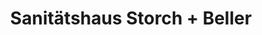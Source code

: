 ---
title: "Sanitätshaus Storch + Beller"
url: /karlsruhe/sanitaetshaus-storch-beller/
shop: Sanitätshaus
---
